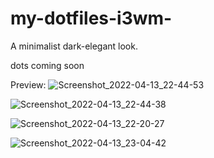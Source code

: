 # my-dotfiles-i3wm-
A minimalist dark-elegant look. 

dots coming soon

Preview:
![Screenshot_2022-04-13_22-44-53](https://user-images.githubusercontent.com/91330011/163236737-a5095598-81d1-42eb-86bb-c69e281b4647.png)

![Screenshot_2022-04-13_22-44-38](https://user-images.githubusercontent.com/91330011/163236773-386ed362-9ae6-483f-9f4a-2fc08ca8c5f1.png)

![Screenshot_2022-04-13_22-20-27](https://user-images.githubusercontent.com/91330011/163236770-477f2456-e42a-448f-ac4b-c10359eb7960.png)

![Screenshot_2022-04-13_23-04-42](https://user-images.githubusercontent.com/91330011/163237930-f292073d-9697-4986-a696-5b0e0a8ea083.png)
